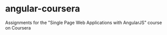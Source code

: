 # angular-coursera
Assignments for the "Single Page Web Applications with AngularJS" course on Coursera
